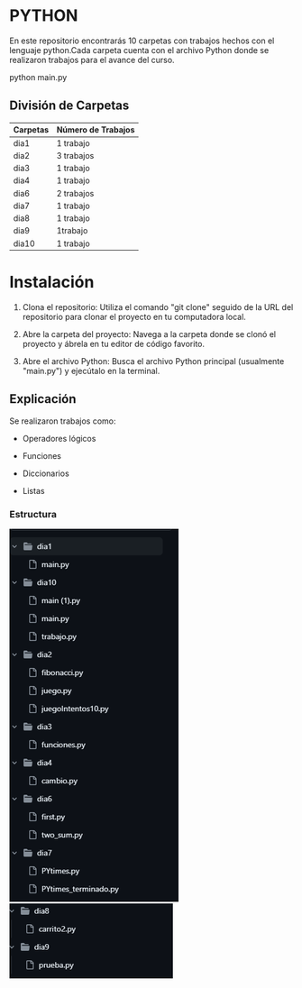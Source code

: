 # PYTHON 
En este repositorio encontrarás 10 carpetas con trabajos hechos con el lenguaje python.Cada carpeta cuenta con el archivo Python donde se realizaron trabajos para el avance del curso.

python
main.py

## División de Carpetas 


|Carpetas|Número de Trabajos|
|--|--|
|dia1| 1 trabajo|
|dia2| 3 trabajos|
|dia3| 1 trabajo|
|dia4| 1 trabajo|
|dia6| 2 trabajos|
|dia7| 1 trabajo|
|dia8| 1 trabajo|
|dia9| 1trabajo|
|dia10| 1 trabajo|

# Instalación 

1. Clona el repositorio: Utiliza el comando "git clone" seguido de la URL del repositorio para clonar el proyecto en tu computadora local.

2. Abre la carpeta del proyecto: Navega a la carpeta donde se clonó el proyecto y ábrela en tu editor de código favorito.

3. Abre el archivo Python: Busca el archivo Python principal (usualmente "main.py") y ejecútalo en la terminal.

## Explicación 

Se realizaron trabajos como:

* Operadores lógicos
* Funciones

* Diccionarios 

* Listas

### Estructura

![alt text](image.png)
![alt text](image-1.png)
